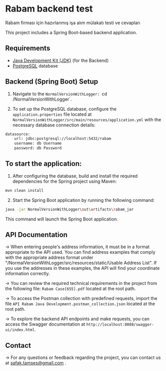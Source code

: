 # Rabam backend test
 Rabam firması için hazırlanmış işa alım mülakatı testi ve cevapları


This project includes a Spring Boot-based backend application.

## Requirements

- [Java Development Kit (JDK)](https://www.oracle.com/java/technologies/javase-downloads.html) (for the Backend)
- [PostgreSQL](https://www.postgresql.org/) database

## Backend (Spring Boot) Setup


1. Navigate to the `NormalVersionWithLogger: `cd /NormalVersionWithLogger`.

2. To set up the PostgreSQL database, configure the `application.properties` file located at `NormalVersionWithLogger/src/main/resources/application.yml` with the necessary database connection details:

```bash
datasource:
    url: jdbc:postgresql://localhost:5432/rabam
    username: db Username
    password: db Password
```

## To start the application:
1. After configuring the database, build and install the required dependencies for the Spring project using Maven:

```bash
mvn clean install
```

2. Start the Spring Boot application by running the following command:

```bash
java -jar NormalVersionWithLogger\out\artifacts\rabam_jar
```

This command will launch the Spring Boot application.

## API Documentation
->  When entering people's address information, it must be in a format appropriate to the API used. You can find address examples that comply with the appropriate address format under "/NormalVersionWithLogger/src/resources/static/Usable Address List". If you use the addresses in these examples, the API will find your coordinate information correctly.

->  You can review the required technical requirements in the project from the following file: `Rabam Case[655].pdf` located at the root path.

->  To access the Postman collection with predefined requests, import the file `API Rabam Java Development.postman_collection.json` located at the root path.

->  To explore the backend API endpoints and make requests, you can access the Swagger documentation at `http://localhost:8080/swagger-ui/index.html`.

## Contact

->  For any questions or feedback regarding the project, you can contact us at safak.tamses@gmail.com .


